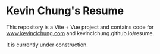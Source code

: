 # Kevin Chung's Resume

This repository is a Vite + Vue project and contains code for www.kevinclchung.com and kevinclchung.github.io/resume.

It is currently under construction.
